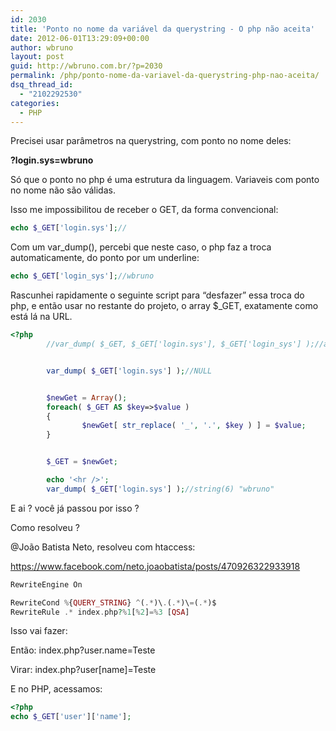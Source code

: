 ```yaml
---
id: 2030
title: 'Ponto no nome da variável da querystring - O php não aceita'
date: 2012-06-01T13:29:09+00:00
author: wbruno
layout: post
guid: http://wbruno.com.br/?p=2030
permalink: /php/ponto-nome-da-variavel-da-querystring-php-nao-aceita/
dsq_thread_id:
  - "2102292530"
categories:
  - PHP
---
```

Precisei usar parâmetros na querystring, com ponto no nome deles:

**?login.sys=wbruno**

Só que o ponto no php é uma estrutura da linguagem. Variaveis com ponto no nome não são válidas.

Isso me impossibilitou de receber o GET, da forma convencional:

``` php
echo $_GET['login.sys'];//
```

Com um var_dump(), percebi que neste caso, o php faz a troca automaticamente, do ponto por um underline:

``` php
echo $_GET['login_sys'];//wbruno
```

Rascunhei rapidamente o seguinte script para &#8220;desfazer&#8221; essa troca do php, e então usar no restante do projeto, o array $_GET, exatamente como está lá na URL.

``` php
<?php
        //var_dump( $_GET, $_GET['login.sys'], $_GET['login_sys'] );//array(1) { ["login_sys"]=> string(6) "wbruno" } NULL string(6) "wbruno"


        var_dump( $_GET['login.sys'] );//NULL


        $newGet = Array();
        foreach( $_GET AS $key=>$value )
        {
                $newGet[ str_replace( '_', '.', $key ) ] = $value;
        }


        $_GET = $newGet;

        echo '<hr />';
        var_dump( $_GET['login.sys'] );//string(6) "wbruno"
```

E ai ? você já passou por isso ?

Como resolveu ?

@João Batista Neto, resolveu com htaccess:

https://www.facebook.com/neto.joaobatista/posts/470926322933918

``` php
RewriteEngine On

RewriteCond %{QUERY_STRING} ^(.*)\.(.*)\=(.*)$
RewriteRule .* index.php?%1[%2]=%3 [QSA]
```

Isso vai fazer:

Então: index.php?user.name=Teste

Virar: index.php?user[name]=Teste

E no PHP, acessamos:

``` php
<?php
echo $_GET['user']['name'];
```
